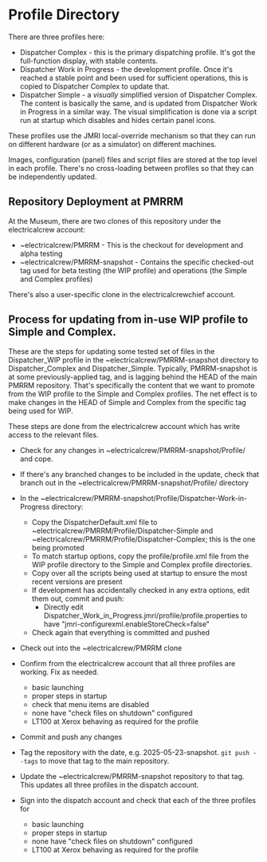 # Profile Directory

There are three profiles here:

 - Dispatcher Complex - this is the primary dispatching profile.  It's got the full-function display, with stable contents.
 - Dispatcher Work in Progress - the development profile.  Once it's reached a stable point and been used for sufficient operations, this is copied to Dispatcher Complex to update that.
 - Dispatcher Simple - a _visually_ simplified version of Dispatcher Complex.  The content is basically the same, and is updated from Dispatcher Work in Progress in a similar way.  The visual simplification is done via a script run at startup which disables and hides certain panel icons.
 
 These profiles use the JMRI local-override mechanism so that they can run on different hardware (or as a simulator) on different machines.  
 
 Images, configuration (panel) files and script files are stored at the top level in each profile.  There's no cross-loading between profiles so that they can be independently updated.
 
 ## Repository Deployment at PMRRM
 
 At the Museum, there are two clones of this repository under the electricalcrew account:
 - ~electricalcrew/PMRRM - This is the checkout for development and alpha testing
 - ~electricalcrew/PMRRM-snapshot - Contains the specific checked-out tag used for beta testing (the WIP profile) and operations (the Simple and Complex profiles)

There's also a user-specific clone in the electricalcrewchief account.

 ## Process for updating from in-use WIP profile to Simple and Complex.
 
 These are the steps for updating some tested set of files in the Dispatcher_WIP profile in the ~electricalcrew/PMRRM-snapshot directory to Dispatcher_Complex and Dispatcher_Simple. Typically, PMRRM-snapshot is at some previously-applied tag, and is lagging behind the HEAD of the main PMRRM repository.  That's specifically the content that we want to promote from the WIP profile to the Simple and Complex profiles. The net effect is to make changes in the HEAD of Simple and Complex from the specific tag being used for WIP.
 
 These steps are done from the electricalcrew account which has write access to the relevant files. 
 
  - Check for any changes in ~electricalcrew/PMRRM-snapshot/Profile/ and cope.
  
  - If there's any branched changes to be included in the update, check that branch out in the ~electricalcrew/PMRRM-snapshot/Profile/ directory
  
  - In the ~electricalcrew/PMRRM-snapshot/Profile/Dispatcher-Work-in-Progress directory:
    - Copy the DispatcherDefault.xml file to ~electricalcrew/PMRRM/Profile/Dispatcher-Simple and ~electricalcrew/PMRRM/Profile/Dispatcher-Complex; this is the one being promoted
    - To match startup options, copy the profile/profile.xml file from the WIP profile directory to the Simple and Complex profile directories.
    - Copy over all the scripts being used at startup to ensure the most recent versions are present
    - If development has accidentally checked in any extra options, edit them out, commit and push:
      - Directly edit Dispatcher_Work_in_Progress.jmri/profile/profile.properties to have "jmri-configurexml.enableStoreCheck=false"
    - Check again that everything is committed and pushed
    
  - Check out into the ~electricalcrew/PMRRM clone
  
  - Confirm from the electricalcrew account that all three profiles are working. Fix as needed.
    - basic launching
    - proper steps in startup
    - check that menu items are disabled
    - none have "check files on shutdown" configured
    - LT100 at Xerox behaving as required for the profile

  - Commit and push any changes
    
  - Tag the repository with the date, e.g. 2025-05-23-snapshot. `git push --tags` to move that tag to the main repository.
  
  - Update the ~electricalcrew/PMRRM-snapshot repository to that tag. This updates all three profiles in the dispatch account. 
  
  - Sign into the dispatch account and check that each of the three profiles for
    - basic launching
    - proper steps in startup
    - none have "check files on shutdown" configured
    - LT100 at Xerox behaving as required for the profile
    
